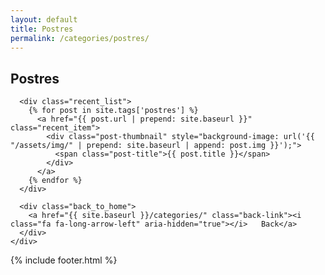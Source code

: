 ```yaml
---
layout: default
title: Postres
permalink: /categories/postres/
---
```


<main class="page-content" aria-label="Content">
  <section class="recent_box">
    <div class="post_wrapper">
      <h2 class="recent_title">Postres</h2>

      <div class="recent_list">
        {% for post in site.tags['postres'] %}
          <a href="{{ post.url | prepend: site.baseurl }}" class="recent_item">
            <div class="post-thumbnail" style="background-image: url('{{ "/assets/img/" | prepend: site.baseurl | append: post.img }}');">
              <span class="post-title">{{ post.title }}</span>
            </div>
          </a>
        {% endfor %}
      </div>

      <div class="back_to_home">
        <a href="{{ site.baseurl }}/categories/" class="back-link"><i class="fa fa-long-arrow-left" aria-hidden="true"></i>   Back</a>
      </div>
    </div>
  </section>
</main>

{% include footer.html %}

